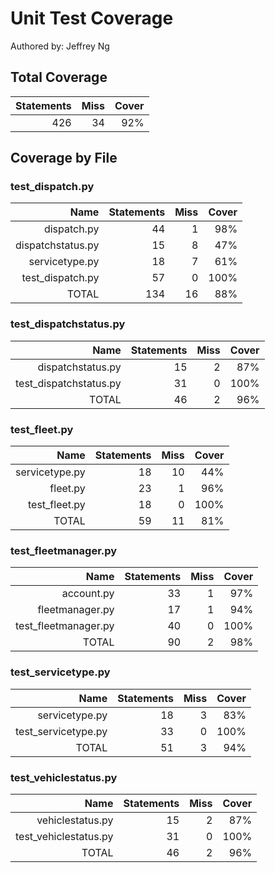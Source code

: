 # Unit Test Coverage
Authored by: Jeffrey Ng  
## Total Coverage
|Statements         |Miss       |Cover
|---:               |---:       |---:
|426                |34         |92%

## Coverage by File
### test_dispatch.py
|Name                   |Statements         |Miss       |Cover
|---:                   |---:               |---:       |---:
|dispatch.py            |44                 |1          |98%
|dispatchstatus.py      |15                 |8          |47%
|servicetype.py         |18                 |7          |61%
|test_dispatch.py       |57                 |0          |100%
|TOTAL                  |134                |16         |88%

### test_dispatchstatus.py
|Name                   |Statements         |Miss       |Cover
|---:                   |---:               |---:       |---:
|dispatchstatus.py      |15                 |2          |87%
|test_dispatchstatus.py |31                 |0          |100%
|TOTAL                  |46                 |2          |96%

### test_fleet.py
|Name                   |Statements         |Miss       |Cover
|---:                   |---:               |---:       |---:
|servicetype.py         |18                 |10         |44%
|fleet.py               |23                 |1          |96%
|test_fleet.py          |18                 |0          |100%
|TOTAL                  |59                 |11         |81%

### test_fleetmanager.py
|Name                   |Statements         |Miss       |Cover
|---:                   |---:               |---:       |---:
|account.py             |33                 |1          |97%
|fleetmanager.py        |17                 |1          |94%
|test_fleetmanager.py   |40                 |0          |100%
|TOTAL                  |90                 |2          |98%

### test_servicetype.py
|Name                   |Statements         |Miss       |Cover
|---:                   |---:               |---:       |---:
|servicetype.py         |18                 |3          |83%
|test_servicetype.py    |33                 |0          |100%
|TOTAL                  |51                 |3          |94%

### test_vehiclestatus.py
|Name                   |Statements         |Miss       |Cover
|---:                   |---:               |---:       |---:
|vehiclestatus.py       |15                 |2          |87%
|test_vehiclestatus.py  |31                 |0          |100%
|TOTAL                  |46                 |2          |96%